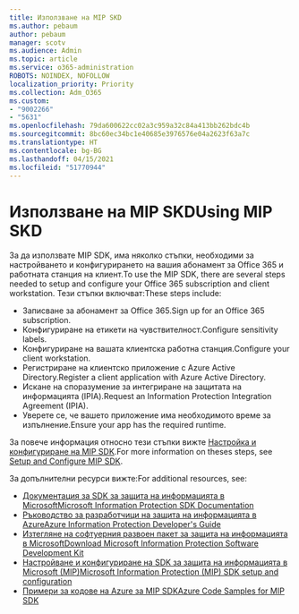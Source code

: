 ```yaml
---
title: Използване на MIP SKD
ms.author: pebaum
author: pebaum
manager: scotv
ms.audience: Admin
ms.topic: article
ms.service: o365-administration
ROBOTS: NOINDEX, NOFOLLOW
localization_priority: Priority
ms.collection: Adm_O365
ms.custom:
- "9002266"
- "5631"
ms.openlocfilehash: 79da600622cc02a3c959a32c84a413bb262bdc4b
ms.sourcegitcommit: 8bc60ec34bc1e40685e3976576e04a2623f63a7c
ms.translationtype: HT
ms.contentlocale: bg-BG
ms.lasthandoff: 04/15/2021
ms.locfileid: "51770944"
---
```

# <a name="using-mip-skd"></a><span data-ttu-id="9a30e-102">Използване на MIP SKD</span><span class="sxs-lookup"><span data-stu-id="9a30e-102">Using MIP SKD</span></span>

<span data-ttu-id="9a30e-103">За да използвате MIP SDK, има няколко стъпки, необходими за настройването и конфигурирането на вашия абонамент за Office 365 и работната станция на клиент.</span><span class="sxs-lookup"><span data-stu-id="9a30e-103">To use the MIP SDK, there are several steps needed to setup and configure your Office 365 subscription and client workstation.</span></span> <span data-ttu-id="9a30e-104">Тези стъпки включват:</span><span class="sxs-lookup"><span data-stu-id="9a30e-104">These steps include:</span></span>

- <span data-ttu-id="9a30e-105">Записване за абонамент за Office 365.</span><span class="sxs-lookup"><span data-stu-id="9a30e-105">Sign up for an Office 365 subscription.</span></span>
- <span data-ttu-id="9a30e-106">Конфигуриране на етикети на чувствителност.</span><span class="sxs-lookup"><span data-stu-id="9a30e-106">Configure sensitivity labels.</span></span>
- <span data-ttu-id="9a30e-107">Конфигуриране на вашата клиентска работна станция.</span><span class="sxs-lookup"><span data-stu-id="9a30e-107">Configure your client workstation.</span></span>
- <span data-ttu-id="9a30e-108">Регистриране на клиентско приложение с Azure Active Directory.</span><span class="sxs-lookup"><span data-stu-id="9a30e-108">Register a client application with Azure Active Directory.</span></span>
- <span data-ttu-id="9a30e-109">Искане на споразумение за интегриране на защитата на информацията (IPIA).</span><span class="sxs-lookup"><span data-stu-id="9a30e-109">Request an Information Protection Integration Agreement (IPIA).</span></span>
- <span data-ttu-id="9a30e-110">Уверете се, че вашето приложение има необходимото време за изпълнение.</span><span class="sxs-lookup"><span data-stu-id="9a30e-110">Ensure your app has the required runtime.</span></span>

<span data-ttu-id="9a30e-111">За повече информация относно тези стъпки вижте [Настройка и конфигуриране на MIP SDK](https://docs.microsoft.com/information-protection/develop/setup-configure-mip).</span><span class="sxs-lookup"><span data-stu-id="9a30e-111">For more information on theses steps, see [Setup and Configure MIP SDK](https://docs.microsoft.com/information-protection/develop/setup-configure-mip).</span></span>

<span data-ttu-id="9a30e-112">За допълнителни ресурси вижте:</span><span class="sxs-lookup"><span data-stu-id="9a30e-112">For additional resources, see:</span></span>

- [<span data-ttu-id="9a30e-113">Документация за SDK за защита на информацията в Microsoft</span><span class="sxs-lookup"><span data-stu-id="9a30e-113">Microsoft Information Protection SDK Documentation</span></span>](https://docs.microsoft.com/information-protection/develop/)
- [<span data-ttu-id="9a30e-114">Ръководство за разработчици на защита на информацията в Azure</span><span class="sxs-lookup"><span data-stu-id="9a30e-114">Azure Information Protection Developer's Guide</span></span>](https://docs.microsoft.com/azure/information-protection/develop/developers-guide)
- [<span data-ttu-id="9a30e-115">Изтегляне на софтуерния развоен пакет за защита на информацията в Microsoft</span><span class="sxs-lookup"><span data-stu-id="9a30e-115">Download Microsoft Information Protection Software Development Kit</span></span>](https://www.microsoft.com/download/details.aspx?id=57392)
- [<span data-ttu-id="9a30e-116">Настройване и конфигуриране на SDK за защита на информацията в Microsoft (MIP)</span><span class="sxs-lookup"><span data-stu-id="9a30e-116">Microsoft Information Protection (MIP) SDK setup and configuration</span></span>](https://docs.microsoft.com/information-protection/develop/setup-configure-mip)
- [<span data-ttu-id="9a30e-117">Примери за кодове на Azure за MIP SDK</span><span class="sxs-lookup"><span data-stu-id="9a30e-117">Azure Code Samples for MIP SDK</span></span>](https://azure.microsoft.com/resources/samples/?sort=0&term=mipsdk)
